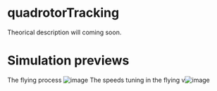 # quadrotorTracking
Theorical description will coming soon. 
# Simulation previews
The flying process
![image](https://github.com/wjxjmj/quadrotorTracking/blob/master/p1.png)
The speeds tuning in the flying
v![image](https://github.com/wjxjmj/quadrotorTracking/blob/master/p2.png)
